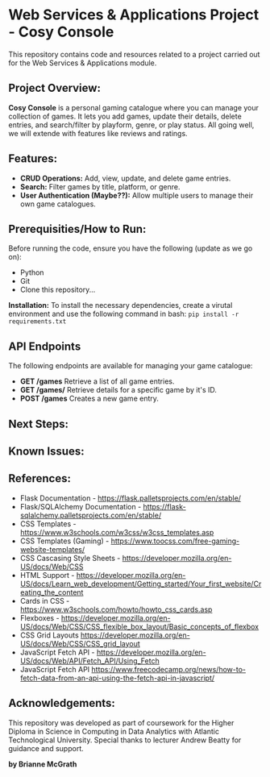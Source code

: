 # Web Services & Applications Project - Cosy Console 

This repository contains code and resources related to a project carried out for the Web Services & Applications module. 

## Project Overview: 

**Cosy Console** is a personal gaming catalogue where you can manage your collection of games. It lets you add games, update their details, delete entries, and search/filter by playform, genre, or play status. All going well, we will extende with features like reviews and ratings. 

## Features: 

- **CRUD Operations:** Add, view, update, and delete game entries.  
- **Search:** Filter games by title, platform, or genre. 
- **User Authentication (Maybe??):** Allow multiple users to manage their own game catalogues.  

## Prerequisities/How to Run: 
Before running the code, ensure you have the following (update as we go on):
- Python
- Git 
- Clone this repository... 

**Installation:**
To install the necessary dependencies, create a virutal environment and use the following command in bash: 
`pip install -r requirements.txt`

## API Endpoints
The following endpoints are available for managing your game catalogue: 

- **GET /games**
    Retrieve a list of all game entries. 
- **GET /games/<id>**
    Retrieve details for a specific game by it's ID. 
- **POST /games**
    Creates a new game entry.

## Next Steps: 

## Known Issues: 

## References: 

- Flask Documentation - https://flask.palletsprojects.com/en/stable/
- Flask/SQLAlchemy Documentation - https://flask-sqlalchemy.palletsprojects.com/en/stable/
- CSS Templates - https://www.w3schools.com/w3css/w3css_templates.asp 
- CSS Templates (Gaming) - https://www.toocss.com/free-gaming-website-templates/ 
- CSS Cascasing Style Sheets - https://developer.mozilla.org/en-US/docs/Web/CSS
- HTML Support - https://developer.mozilla.org/en-US/docs/Learn_web_development/Getting_started/Your_first_website/Creating_the_content
- Cards in CSS - https://www.w3schools.com/howto/howto_css_cards.asp 
- Flexboxes - https://developer.mozilla.org/en-US/docs/Web/CSS/CSS_flexible_box_layout/Basic_concepts_of_flexbox
- CSS Grid Layouts https://developer.mozilla.org/en-US/docs/Web/CSS/CSS_grid_layout
- JavaScript Fetch API - https://developer.mozilla.org/en-US/docs/Web/API/Fetch_API/Using_Fetch 
- JavaScript Fetch API https://www.freecodecamp.org/news/how-to-fetch-data-from-an-api-using-the-fetch-api-in-javascript/

## Acknowledgements: 
This repository was developed as part of coursework for the Higher Diploma in Science in Computing in Data Analytics with Atlantic Technological University. Special thanks to lecturer Andrew Beatty for guidance and support. 

**by Brianne McGrath**